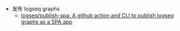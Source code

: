 - 发布 logseq graphs
	- [logseq/publish-spa: A github action and CLI to publish logseq graphs as a SPA app](https://github.com/logseq/publish-spa)